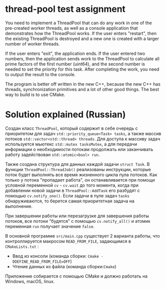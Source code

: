 # thread-pool test assignment

You need to implement a ThreadPool that can do any work in one of the pre-created worker threads, as well as a console application that demonstrates how the ThreadPool works. If the user enters "restart", then the existing ThreadPool is destroyed and a new one is created with a larger number of worker threads.

If the user enters "exit", the application ends. If the user entered two numbers, then the application sends work to the ThreadPool to calculate all prime factors of the first number (uint64), and the second number is needed to set the priority for this task. After completing the work, you need to output the result to the console.

The program is better off written in the new C++, because the new C++ has threads, synchronization primitives and a lot of other good things. The best way to build is to use CMake.

# Solution explained (Russian)
Создан класс `ThreadPool`, который содержит в себе очередь с приоритетом для задач `std::priority_queue<Task> tasks`, а также массив потоков `std::vector<std::thread> threads`. 
Для доступа к массиву задач используется мьютекс `std::mutex tasksMutex`, а для передачи информации о необходимости потокам продолжать или заканчивать работу задействован `std::atomic<bool> run`.

Также создана структура для данных каждой задачи `struct Task`. В функции `ThreadPool::ThreadJob()` реализованы инструкции, которые поток будет выполнять все время жизненного цикла пула потоков. Как только у потока "пропадает работа", он останавливается при помощи условной переменной `cv` - `cv.wait` до того момента, когда при добавлении новой задачи в `ThreadPool::AddTask` его разбудят с помощью `cv.notify_one()`. Если задачи в пуле задач `tasks` обнаруживаются, то берется самая приоритетная задача на выполнение. 

При завершении работы или перезагрузке для завершения работы потоков, все потоки "будятся" с помощью `cv.notify_all()` и атомик переменная `run` получает значение `false`. 

В основной программе `src/main.cpp` существует 2 варианта работы, что контроллируется макросом `READ_FROM_FILE`, задающимся в `CMakeLists.txt` : 
- Ввод из консоли (команда сборки: `Cmake -DDEFINE_READ_FROM_FILE=OFF`)
- Чтение данных из файла (команда сборки:`Cmake`)

Приложение собирается с помощью CMake и должно работать на Windows, macOS, linux. 

